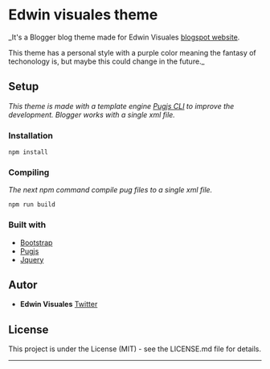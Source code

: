 # Edwin visuales theme 

_It's a Blogger blog theme made for Edwin Visuales [blogspot website](https://www.edwinvisuales.blogspot.com).

This theme has a personal style with a purple color meaning the fantasy of techonology is, but maybe this could change in the future._

## Setup

_This theme is made with a template engine [Pugjs CLI](https://github.com/pugjs/pug-cli) to improve the development. Blogger works with a single xml file._

### Installation
```
npm install
```
### Compiling

_The next npm command compile pug files to a single xml file._
```
npm run build
```

### Built with

* [Bootstrap](https://getbootstrap.com/)
* [Pugjs](https://pugjs.org/)
* [Jquery](https://jquery.com/)

## Autor

* **Edwin Visuales** [Twitter](https://www.twitter.com/edwinvisuales)

## License 

This project is under the License (MIT) - see the LICENSE.md file for details.

---
